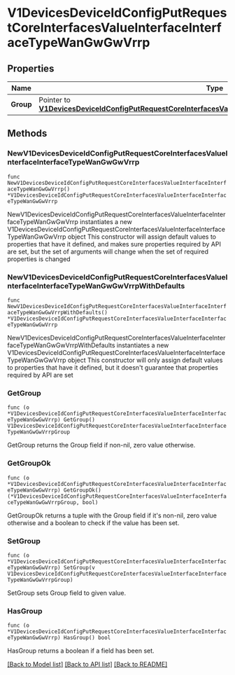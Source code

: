 # V1DevicesDeviceIdConfigPutRequestCoreInterfacesValueInterfaceInterfaceTypeWanGwGwVrrp

## Properties

Name | Type | Description | Notes
------------ | ------------- | ------------- | -------------
**Group** | Pointer to [**V1DevicesDeviceIdConfigPutRequestCoreInterfacesValueInterfaceInterfaceTypeWanGwGwVrrpGroup**](V1DevicesDeviceIdConfigPutRequestCoreInterfacesValueInterfaceInterfaceTypeWanGwGwVrrpGroup.md) |  | [optional] 

## Methods

### NewV1DevicesDeviceIdConfigPutRequestCoreInterfacesValueInterfaceInterfaceTypeWanGwGwVrrp

`func NewV1DevicesDeviceIdConfigPutRequestCoreInterfacesValueInterfaceInterfaceTypeWanGwGwVrrp() *V1DevicesDeviceIdConfigPutRequestCoreInterfacesValueInterfaceInterfaceTypeWanGwGwVrrp`

NewV1DevicesDeviceIdConfigPutRequestCoreInterfacesValueInterfaceInterfaceTypeWanGwGwVrrp instantiates a new V1DevicesDeviceIdConfigPutRequestCoreInterfacesValueInterfaceInterfaceTypeWanGwGwVrrp object
This constructor will assign default values to properties that have it defined,
and makes sure properties required by API are set, but the set of arguments
will change when the set of required properties is changed

### NewV1DevicesDeviceIdConfigPutRequestCoreInterfacesValueInterfaceInterfaceTypeWanGwGwVrrpWithDefaults

`func NewV1DevicesDeviceIdConfigPutRequestCoreInterfacesValueInterfaceInterfaceTypeWanGwGwVrrpWithDefaults() *V1DevicesDeviceIdConfigPutRequestCoreInterfacesValueInterfaceInterfaceTypeWanGwGwVrrp`

NewV1DevicesDeviceIdConfigPutRequestCoreInterfacesValueInterfaceInterfaceTypeWanGwGwVrrpWithDefaults instantiates a new V1DevicesDeviceIdConfigPutRequestCoreInterfacesValueInterfaceInterfaceTypeWanGwGwVrrp object
This constructor will only assign default values to properties that have it defined,
but it doesn't guarantee that properties required by API are set

### GetGroup

`func (o *V1DevicesDeviceIdConfigPutRequestCoreInterfacesValueInterfaceInterfaceTypeWanGwGwVrrp) GetGroup() V1DevicesDeviceIdConfigPutRequestCoreInterfacesValueInterfaceInterfaceTypeWanGwGwVrrpGroup`

GetGroup returns the Group field if non-nil, zero value otherwise.

### GetGroupOk

`func (o *V1DevicesDeviceIdConfigPutRequestCoreInterfacesValueInterfaceInterfaceTypeWanGwGwVrrp) GetGroupOk() (*V1DevicesDeviceIdConfigPutRequestCoreInterfacesValueInterfaceInterfaceTypeWanGwGwVrrpGroup, bool)`

GetGroupOk returns a tuple with the Group field if it's non-nil, zero value otherwise
and a boolean to check if the value has been set.

### SetGroup

`func (o *V1DevicesDeviceIdConfigPutRequestCoreInterfacesValueInterfaceInterfaceTypeWanGwGwVrrp) SetGroup(v V1DevicesDeviceIdConfigPutRequestCoreInterfacesValueInterfaceInterfaceTypeWanGwGwVrrpGroup)`

SetGroup sets Group field to given value.

### HasGroup

`func (o *V1DevicesDeviceIdConfigPutRequestCoreInterfacesValueInterfaceInterfaceTypeWanGwGwVrrp) HasGroup() bool`

HasGroup returns a boolean if a field has been set.


[[Back to Model list]](../README.md#documentation-for-models) [[Back to API list]](../README.md#documentation-for-api-endpoints) [[Back to README]](../README.md)


